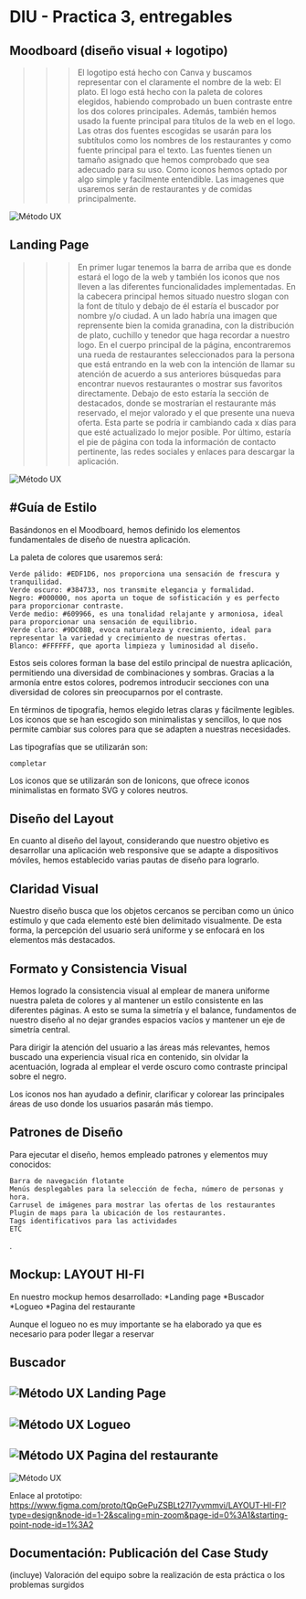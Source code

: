 # DIU - Practica 3, entregables

## Moodboard (diseño visual + logotipo)   

>>> El logotipo está hecho con Canva y buscamos representar con el claramente el nombre de la web: El plato. El logo está hecho con la paleta de colores elegidos, habiendo comprobado un buen contraste entre los dos colores principales. Además, también hemos usado la fuente principal para títulos de la web en el logo. Las otras dos fuentes escogidas se usarán para los subtítulos como los nombres de los restaurantes y como fuente principal para el texto. Las fuentes tienen un tamaño asignado que hemos comprobado que sea adecuado para su uso. Como iconos hemos optado por algo simple y facilmente entendible. Las imagenes que usaremos serán de restaurantes y de comidas principalmente. 

![Método UX](../img/Moodboard-P3.png)

## Landing Page

>>> En primer lugar tenemos la barra de arriba que es donde estará el logo de la web y también los iconos que nos lleven a las diferentes funcionalidades implementadas. En la cabecera principal hemos situado nuestro slogan con la font de título y debajo de él estaría el buscador por nombre y/o ciudad. A un lado habría una imagen que reprensente bien la comida granadina, con la distribución de plato, cuchillo y tenedor que haga recordar a nuestro logo. 
>>> En el cuerpo principal de la página, encontraremos una rueda de restaurantes seleccionados para la persona que está entrando en la web con la intención de llamar su atención de acuerdo a sus anteriores búsquedas para encontrar nuevos restaurantes o mostrar sus favoritos directamente. Debajo de esto estaría la sección de destacados, donde se mostrarían el restaurante más reservado, el mejor valorado y el que presente una nueva oferta. Esta parte se podría ir cambiando cada x días para que esté actualizado lo mejor posible. 
>>> Por último, estaría el pie de página con toda la información de contacto pertinente, las redes sociales y enlaces para descargar la aplicación. 

![Método UX](../img/Landing_Page.png)

#Guía de Estilo
----------------
Basándonos en el Moodboard, hemos definido los elementos fundamentales de diseño de nuestra aplicación.

La paleta de colores que usaremos será:

    Verde pálido: #EDF1D6, nos proporciona una sensación de frescura y tranquilidad.
    Verde oscuro: #384733, nos transmite elegancia y formalidad.
    Negro: #000000, nos aporta un toque de sofisticación y es perfecto para proporcionar contraste.
    Verde medio: #609966, es una tonalidad relajante y armoniosa, ideal para proporcionar una sensación de equilibrio.
    Verde claro: #9DC08B, evoca naturaleza y crecimiento, ideal para representar la variedad y crecimiento de nuestras ofertas.
    Blanco: #FFFFFF, que aporta limpieza y luminosidad al diseño.

Estos seis colores forman la base del estilo principal de nuestra aplicación, permitiendo una diversidad de combinaciones y sombras. Gracias a la armonía entre estos colores, podremos introducir secciones con una diversidad de colores sin preocuparnos por el contraste.

En términos de tipografía, hemos elegido letras claras y fácilmente legibles. Los iconos que se han escogido son minimalistas y sencillos, lo que nos permite cambiar sus colores para que se adapten a nuestras necesidades.

Las tipografías que se utilizarán son:

    completar

Los iconos que se utilizarán son de Ionicons, que ofrece iconos minimalistas en formato SVG y colores neutros.

Diseño del Layout
--------------------
En cuanto al diseño del layout, considerando que nuestro objetivo es desarrollar una aplicación web responsive que se adapte a dispositivos móviles, hemos establecido varias pautas de diseño para lograrlo.

Claridad Visual
-------------------
Nuestro diseño busca que los objetos cercanos se perciban como un único estímulo y que cada elemento esté bien delimitado visualmente. De esta forma, la percepción del usuario será uniforme y se enfocará en los elementos más destacados.

Formato y Consistencia Visual
-----------------------------------
Hemos logrado la consistencia visual al emplear de manera uniforme nuestra paleta de colores y al mantener un estilo consistente en las diferentes páginas. A esto se suma la simetría y el balance, fundamentos de nuestro diseño al no dejar grandes espacios vacíos y mantener un eje de simetría central.

Para dirigir la atención del usuario a las áreas más relevantes, hemos buscado una experiencia visual rica en contenido, sin olvidar la acentuación, lograda al emplear el verde oscuro como contraste principal sobre el negro.

Los iconos nos han ayudado a definir, clarificar y colorear las principales áreas de uso donde los usuarios pasarán más tiempo.

Patrones de Diseño
----------------------
Para ejecutar el diseño, hemos empleado patrones y elementos muy conocidos:

    Barra de navegación flotante
    Menús desplegables para la selección de fecha, número de personas y hora.
    Carrusel de imágenes para mostrar las ofertas de los restaurantes
    Plugin de maps para la ubicación de los restaurantes.
    Tags identificativos para las actividades
    ETC

.


## Mockup: LAYOUT HI-FI

En nuestro mockup hemos desarrollado:
    *Landing page
    *Buscador
    *Logueo
    *Pagina del restaurante

Aunque el logueo no es muy importante se ha elaborado ya que es necesario para poder llegar a reservar

Buscador
----------------------
![Método UX](../img/LAYOUT%20HI-FI/Buscador.png)
Landing Page
----------------------
![Método UX](../img/LAYOUT%20HI-FI/Landing%20Page.png)
Logueo
----------------------
![Método UX](../img/LAYOUT%20HI-FI/Logeo.png)
Pagina del restaurante
----------------------
![Método UX](../img/LAYOUT%20HI-FI/Pagina%20Restaurante.png)

Enlace al prototipo: https://www.figma.com/proto/tQpGePuZSBLt27I7yvmmvi/LAYOUT-HI-FI?type=design&node-id=1-2&scaling=min-zoom&page-id=0%3A1&starting-point-node-id=1%3A2

## Documentación: Publicación del Case Study


(incluye) Valoración del equipo sobre la realización de esta práctica o los problemas surgidos
 
